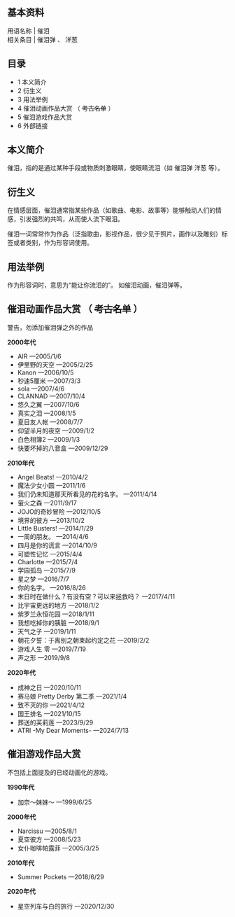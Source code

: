 **基本资料**  
---  
用语名称  |  催泪   
相关条目  |  催泪弹  、  洋葱   
  
##  目录

  * 1  本义简介 
  * 2  衍生义 
  * 3  用法举例 
  * 4  催泪动画作品大赏  （  ~~考古名单~~ ） 
  * 5  催泪游戏作品大赏 
  * 6  外部链接 

##  本义简介

催泪，指的是通过某种手段或物质刺激眼睛，使眼睛流泪（如  催泪弹  洋葱  等）。

##  衍生义

在情感层面，催泪通常指某些作品（如歌曲、电影、故事等）能够触动人们的情感，引发强烈的共鸣，从而使人流下眼泪。

催泪一词常常作为作品（泛指歌曲，影视作品，很少见于照片，画作以及雕刻）标签或者类别，作为形容词使用。

##  用法举例

作为形容词时，意思为“能让你流泪的”。 如催泪动画，催泪弹等。

##  催泪动画作品大赏  （  ~~考古名单~~ ）

警告，勿添加催泪弹之外的作品

**2000年代**

  * AIR  —2005/1/6 
  * 伊里野的天空  —2005/2/25 
  * Kanon  —2006/10/5 
  * 秒速5厘米  —2007/3/3 
  * sola  —2007/4/6 
  * CLANNAD  —2007/10/4 
  * 悠久之翼  —2007/10/6 
  * 真实之泪  —2008/1/5 
  * 夏目友人帐  —2008/7/7 
  * 仰望半月的夜空  —2009/1/2 
  * 白色相簿2  —2009/1/3 
  * 快要坏掉的八音盒  —2009/12/29 

**2010年代**

  * Angel Beats!  —2010/4/2 
  * 魔法少女小圆  —2011/1/6 
  * 我们仍未知道那天所看见的花的名字。  —2011/4/14 
  * 萤火之森  —2011/9/17 
  * JOJO的奇妙冒险  —2012/10/5 
  * 境界的彼方  —2013/10/2 
  * Little Busters!  —2014/1/29 
  * 一周的朋友。  —2014/4/6 
  * 四月是你的谎言  —2014/10/9 
  * 可塑性记忆  —2015/4/4 
  * Charlotte  —2015/7/4 
  * 学园孤岛  —2015/7/9 
  * 星之梦  —2016/7/7 
  * 你的名字。  —2016/8/26 
  * 末日时在做什么？有没有空？可以来拯救吗？  —2017/4/11 
  * 比宇宙更远的地方  —2018/1/2 
  * 紫罗兰永恒花园  —2018/1/11 
  * 我想吃掉你的胰脏  —2018/9/1 
  * 天气之子  —2019/1/11 
  * 朝花夕誓：于离别之朝束起约定之花  —2019/2/2 
  * 游戏人生 零  —2019/7/19 
  * 声之形  —2019/9/8 

**2020年代**

  * 成神之日  —2020/10/11 
  * 赛马娘 Pretty Derby 第二季  —2021/1/4 
  * 致不灭的你  —2021/4/12 
  * 国王排名  —2021/10/15 
  * 葬送的芙莉莲  —2023/9/29 
  * ATRI -My Dear Moments-  —2024/7/13 

##  催泪游戏作品大赏

不包括上面提及的已经动画化的游戏。

**1990年代**

  * 加奈～妹妹～  —1999/6/25 

**2000年代**

  * Narcissu  —2005/8/1 
  * 夏空彼方  —2008/5/23 
  * 女仆咖啡帕露菲  —2005/3/25 

**2010年代**

  * Summer Pockets  —2018/6/29 

**2020年代**

  * 星空列车与白的旅行  —2020/12/30 